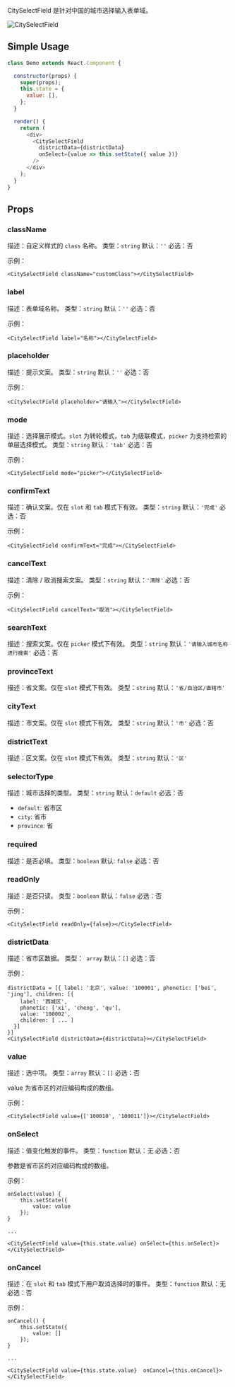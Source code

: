 

CitySelectField 是针对中国的城市选择输入表单域。

![CitySelectField](https://img.alicdn.com/tps/TB11mR4PFXXXXcYXVXXXXXXXXXX-314-565.jpg)

## Simple Usage

```js
class Demo extends React.Component {

  constructor(props) {
    super(props);
    this.state = {
      value: [],
    };
  }

  render() {
    return (
      <div>
        <CitySelectField
          districtData={districtData}
          onSelect={value => this.setState({ value })}
        />
      </div>
    );
  }
}
```

## Props

### className

描述：自定义样式的 `class` 名称。
类型：`string`
默认：`''`
必选：否

示例：

```
<CitySelectField className="customClass"></CitySelectField>
```

### label

描述：表单域名称。
类型：`string`
默认：`''`
必选：否

示例：

```
<CitySelectField label="名称"></CitySelectField>
```

### placeholder

描述：提示文案。
类型：`string`
默认：`''`
必选：否

示例：

```
<CitySelectField placeholder="请输入"></CitySelectField>
```

### mode

描述：选择展示模式。`slot` 为转轮模式，`tab` 为级联模式，`picker` 为支持检索的单层选择模式。
类型：`string`
默认：`'tab'`
必选：否

示例：

```
<CitySelectField mode="picker"></CitySelectField>
```

### confirmText

描述：确认文案。仅在 `slot` 和 `tab` 模式下有效。
类型：`string`
默认：`'完成'`
必选：否

示例：

```
<CitySelectField confirmText="完成"></CitySelectField>
```

### cancelText

描述：清除 / 取消搜索文案。
类型：`string`
默认：`'清除'`
必选：否

示例：

```
<CitySelectField cancelText="取消"></CitySelectField>
```

### searchText

描述：搜索文案。仅在 `picker` 模式下有效。
类型：`string`
默认：`'请输入城市名称进行搜索'`
必选：否

### provinceText

描述：省文案。仅在 `slot` 模式下有效。
类型：`string`
默认：`'省/自治区/直辖市'`

### cityText

描述：市文案。仅在 `slot` 模式下有效。
类型：`string`
默认：`'市'`
必选：否

### districtText

描述：区文案。仅在 `slot` 模式下有效。
类型：`string`
默认：`'区'`

### selectorType

描述：城市选择的类型。
类型：`string`
默认：`default`
必选：否

- `default`: 省市区
- `city`: 省市
- `province`: 省

### required

描述：是否必填。
类型：`boolean`
默认: `false`
必选：否


### readOnly

描述：是否只读。
类型：`boolean`
默认：`false`
必选：否

示例：

```
<CitySelectField readOnly={false}></CitySelectField>
```


### districtData

描述：省市区数据。
类型：` array`
默认：`[]`
必选：否


示例：

```
districtData = [{ label: '北京', value: '100001', phonetic: ['bei', 'jing'], children: [{
    label: '西城区',
    phonetic: ['xi', 'cheng', 'qu'],
    value: '100002',
    children: [ ... ]
  }] 
}]
<CitySelectField districtData={districtData}></CitySelectField>
```

### value

描述：选中项。
类型：`array`
默认：`[]`
必选：否

value 为省市区的对应编码构成的数组。

示例：

```
<CitySelectField value={['100010', '100011']}></CitySelectField>
```

### onSelect

描述：值变化触发的事件。
类型：`function`
默认：无
必选：否

参数是省市区的对应编码构成的数组。

示例：

```
onSelect(value) {
    this.setState({
        value: value
    });
}

...

<CitySelectField value={this.state.value} onSelect={this.onSelect}></CitySelectField>
```

### onCancel

描述：在 `slot` 和 `tab` 模式下用户取消选择时的事件。
类型：`function`
默认：无
必选：否

示例：

```
onCancel() {
    this.setState({
        value: []
    });
}

...

<CitySelectField value={this.state.value}  onCancel={this.onCancel}></CitySelectField>
```